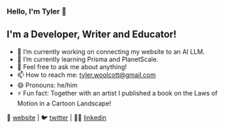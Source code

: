 ### Hello, I'm Tyler 👋

## I'm a Developer, Writer and Educator!

- 🔭 I’m currently working on connecting my website to an AI LLM.
- 🌱 I’m currently learning Prisma and PlanetScale.
- 💬 Feel free to ask me about anything!
- 📫 How to reach me: tyler.woolcott@gmail.com
- 😄 Pronouns: he/him
- ⚡ Fun fact: Together with an artist I published a book on the Laws of Motion in a Cartoon Landscape!

🏡 [website](https://www.tylerwoolcott.com/) | 🐦 [twitter](https://twitter.com/tylerwoolcott) | 👨‍💼 [linkedin](https://www.linkedin.com/in/tyler-woolcott-6066782b/)
